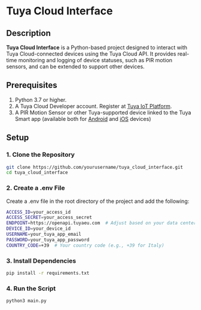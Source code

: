 # Tuya Cloud Interface

## Description
**Tuya Cloud Interface** is a Python-based project designed to interact with Tuya Cloud-connected devices using the Tuya Cloud API. It provides real-time monitoring and logging of device statuses, such as PIR motion sensors, and can be extended to support other devices.

## Prerequisites
1. Python 3.7 or higher.
2. A Tuya Cloud Developer account. Register at [Tuya IoT Platform](https://iot.tuya.com/).
3. A PIR Motion Sensor or other Tuya-supported device linked to the Tuya Smart app (available both for [Android](https://play.google.com/store/apps/details?id=com.tuya.smart&hl=it&pli=1) and [iOS](https://apps.apple.com/it/app/tuya-smart/id1034649547) devices)

## Setup

### 1. Clone the Repository
```bash
git clone https://github.com/yourusername/tuya_cloud_interface.git
cd tuya_cloud_interface
```

### 2. Create a .env File
Create a .env file in the root directory of the project and add the following:
```bash
ACCESS_ID=your_access_id
ACCESS_SECRET=your_access_secret
ENDPOINT=https://openapi.tuyaeu.com  # Adjust based on your data center
DEVICE_ID=your_device_id
USERNAME=your_tuya_app_email
PASSWORD=your_tuya_app_password
COUNTRY_CODE=+39  # Your country code (e.g., +39 for Italy)
```

### 3. Install Dependencies
```bash
pip install -r requirements.txt
```

### 4. Run the Script
```bash
python3 main.py
```
